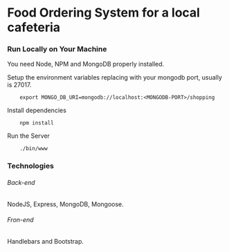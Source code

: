 # Food Ordering System for a local cafeteria 

### Run Locally on Your Machine
You need Node, NPM and MongoDB properly installed.

Setup the environment variables replacing <MONGODB-PORT> with your mongodb port, usually is 27017.
``` shell
    export MONGO_DB_URI=mongodb://localhost:<MONGODB-PORT>/shopping
```
Install dependencies
``` shell
    npm install
```

Run the Server
``` shell
	./bin/www
```
### Technologies
###### Back-end
NodeJS, Express, MongoDB, Mongoose. 
###### Fron-end
Handlebars and Bootstrap.